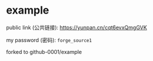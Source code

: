 # example

public link (公共链接): https://yunpan.cn/cqt6evxQmgGVK

my password (密码): `forge_source1`

forked to github-0001/example
